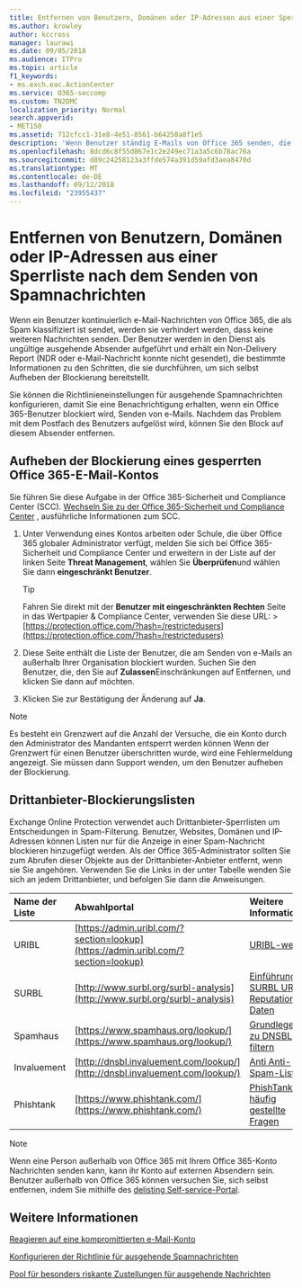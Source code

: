```yaml
---
title: Entfernen von Benutzern, Domänen oder IP-Adressen aus einer Sperrliste nach dem Senden von Spamnachrichten
ms.author: krowley
author: kccross
manager: laurawi
ms.date: 09/05/2018
ms.audience: ITPro
ms.topic: article
f1_keywords:
- ms.exch.eac.ActionCenter
ms.service: O365-seccomp
ms.custom: TN2DMC
localization_priority: Normal
search.appverid:
- MET150
ms.assetid: 712cfcc1-31e8-4e51-8561-b64258a8f1e5
description: 'Wenn Benutzer ständig E-Mails von Office 365 senden, die als Spam klassifiziert werden, werden diese blockiert, sodass sie keine weiteren E-Mails senden können. '
ms.openlocfilehash: 8dcd6c8f55d867e1c2e249ec71a3a5c6b78ac76a
ms.sourcegitcommit: d89c24258123a3ffde574a391d59afd3aea8470d
ms.translationtype: MT
ms.contentlocale: de-DE
ms.lasthandoff: 09/12/2018
ms.locfileid: "23955437"
---
```

# <a name="removing-a-user-domain-or-ip-address-from-a-block-list-after-sending-spam-email"></a>Entfernen von Benutzern, Domänen oder IP-Adressen aus einer Sperrliste nach dem Senden von Spamnachrichten

Wenn ein Benutzer kontinuierlich e-Mail-Nachrichten von Office 365, die als Spam klassifiziert ist sendet, werden sie verhindert werden, dass keine weiteren Nachrichten senden. Der Benutzer werden in den Dienst als ungültige ausgehende Absender aufgeführt und erhält ein Non-Delivery Report (NDR oder e-Mail-Nachricht konnte nicht gesendet), die bestimmte Informationen zu den Schritten, die sie durchführen, um sich selbst Aufheben der Blockierung bereitstellt.

Sie können die Richtlinieneinstellungen für ausgehende Spamnachrichten konfigurieren, damit Sie eine Benachrichtigung erhalten, wenn ein Office 365-Benutzer blockiert wird, Senden von e-Mails. Nachdem das Problem mit dem Postfach des Benutzers aufgelöst wird, können Sie den Block auf diesem Absender entfernen.
  
## <a name="unblock-a-blocked-office-365-email-account"></a>Aufheben der Blockierung eines gesperrten Office 365-E-Mail-Kontos

Sie führen Sie diese Aufgabe in der Office 365-Sicherheit und Compliance Center (SCC). [Wechseln Sie zu der Office 365-Sicherheit und Compliance Center](go-to-the-securitycompliance-center.md) , ausführliche Informationen zum SCC.

1. Unter Verwendung eines Kontos arbeiten oder Schule, die über Office 365 globaler Administrator verfügt, melden Sie sich bei Office 365-Sicherheit und Compliance Center und erweitern in der Liste auf der linken Seite **Threat Management**, wählen Sie **Überprüfen**und wählen Sie dann **eingeschränkt Benutzer**.
    
    > [!TIP]
    > Fahren Sie direkt mit der **Benutzer mit eingeschränkten Rechten** Seite in das Wertpapier &amp; Compliance Center, verwenden Sie diese URL: >[https://protection.office.com/?hash=/restrictedusers](https://protection.office.com/?hash=/restrictedusers)

2. Diese Seite enthält die Liste der Benutzer, die am Senden von e-Mails an außerhalb Ihrer Organisation blockiert wurden.  Suchen Sie den Benutzer, die, den Sie auf **Zulassen**Einschränkungen auf Entfernen, und klicken Sie dann auf möchten.

3. Klicken Sie zur Bestätigung der Änderung auf **Ja**. 
    
> [!NOTE]
> Es besteht ein Grenzwert auf die Anzahl der Versuche, die ein Konto durch den Administrator des Mandanten entsperrt werden können Wenn der Grenzwert für einen Benutzer überschritten wurde, wird eine Fehlermeldung angezeigt. Sie müssen dann Support wenden, um den Benutzer aufheben der Blockierung.
  
## <a name="third-party-block-lists"></a>Drittanbieter-Blockierungslisten

Exchange Online Protection verwendet auch Drittanbieter-Sperrlisten um Entscheidungen in Spam-Filterung. Benutzer, Websites, Domänen und IP-Adressen können Listen nur für die Anzeige in einer Spam-Nachricht blockieren hinzugefügt werden. Als der Office 365-Administrator sollten Sie zum Abrufen dieser Objekte aus der Drittanbieter-Anbieter entfernt, wenn sie Sie angehören. Verwenden Sie die Links in der unter Tabelle wenden Sie sich an jedem Drittanbieter, und befolgen Sie dann die Anweisungen.

|**Name der Liste**|**Abwahlportal**|**Weitere Informationen**|
|:-----|:-----|:-----|
|URIBL  <br/> |[https://admin.uribl.com/?section=lookup](https://admin.uribl.com/?section=lookup) <br/> |[URIBL-website](https://uribl.com/) <br/> |
|SURBL  <br/> |[http://www.surbl.org/surbl-analysis](http://www.surbl.org/surbl-analysis) <br/> |[Einführung in SURBL URI Reputation Daten](http://www.surbl.org/) <br/> |
|Spamhaus   <br/> |[https://www.spamhaus.org/lookup/](https://www.spamhaus.org/lookup/) <br/> |[Grundlegendes zu DNSBL filtern](https://www.spamhaus.org/whitepapers/dnsbl_function/) <br/> |
|Invaluement  <br/> |[http://dnsbl.invaluement.com/lookup/](http://dnsbl.invaluement.com/lookup/) <br/> |[Anti Anti-Spam-Liste](http://dnsbl.invaluement.com/) <br/> |
|Phishtank  <br/> |[https://www.phishtank.com/](https://www.phishtank.com/) <br/> |[PhishTank – häufig gestellte Fragen](https://www.phishtank.com/faq.php) <br/> |

> [!NOTE]
> Wenn eine Person außerhalb von Office 365 mit Ihrem Office 365-Konto Nachrichten senden kann, kann ihr Konto auf externen Absendern sein. Benutzer außerhalb von Office 365 können versuchen Sie, sich selbst entfernen, indem Sie mithilfe des [delisting Self-service-Portal](https://docs.microsoft.com/en-us/office365/SecurityCompliance/use-the-delist-portal-to-remove-yourself-from-the-office-365-blocked-senders-lis). 

## <a name="for-more-information"></a>Weitere Informationen

[Reagieren auf eine kompromittierten e-Mail-Konto](responding-to-a-compromised-email-account.md)

[Konfigurieren der Richtlinie für ausgehende Spamnachrichten](configure-the-outbound-spam-policy.md)
  
[Pool für besonders riskante Zustellungen für ausgehende Nachrichten](high-risk-delivery-pool-for-outbound-messages.md)

  

  

